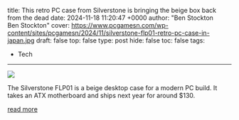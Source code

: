 title: This retro PC case from Silverstone is bringing the beige box back from the dead
date: 2024-11-18 11:20:47 +0000
author: "Ben Stockton                
                    Ben Stockton"
cover: https://www.pcgamesn.com/wp-content/sites/pcgamesn/2024/11/silverstone-flp01-retro-pc-case-in-japan.jpg
draft: false
top: false
type: post
hide: false
toc: false
tags:
  - Tech
---

![](https://www.pcgamesn.com/wp-content/sites/pcgamesn/2024/11/silverstone-flp01-retro-pc-case-in-japan.jpg)

The Silverstone FLP01 is a beige desktop case for a modern PC build. It takes an ATX motherboard and ships next year for around $130.

[read more](https://www.pcgamesn.com/silverstone/flp01-retro-case)
